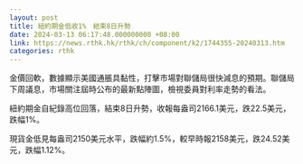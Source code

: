 ```yaml
---
layout: post
title: 紐約期金低收1%　結束8日升勢
date: 2024-03-13 06:17:48.000000000 +08:00
link: https://news.rthk.hk/rthk/ch/component/k2/1744355-20240313.htm
categories: rthk
---
```


金價回軟，數據顯示美國通脹具黏性，打擊市場對聯儲局很快減息的預期。聯儲局下周議息，市場關注屆時公布的最新點陣圖，檢視委員對利率走勢的看法。

紐約期金自紀錄高位回落，結束8日升勢，收報每盎司2166.1美元，跌22.5美元，跌幅1%。

現貨金低見每盎司2150美元水平，跌幅約1.5%，較早時報2158美元，跌24.52美元，跌幅1.12%。
